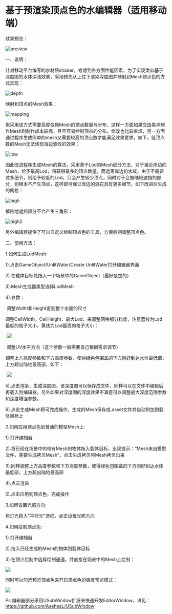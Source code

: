 # 基于预渲染顶点色的水编辑器（适用移动端）

效果预览：

![preview](Doc/preview.JPG)



一、说明：

针对移动平台编写的水材质shader，考虑到各方面性能因素，为了实现类似基于深度图的水体深浅效果，采用预先从上往下渲染深度图并映射到Mesh顶点色的方式实现：

![depth](Doc/depth.jpg)

映射到顶点的Mesh效果：

![mapping](Doc/mapping.JPG)

但采用该方式需要高度依赖Mesh的顶点数量与分布，这样一方面如果交由美术制作Mesh则制作成本较高，且不容易控制顶点的分布，修改也比较麻烦，另一方面通过程序生成简单的mesh又需要较高的顶点数才能满足效果要求，如下，低顶点数的Mesh无法体现海边波纹的效果：

![low](Doc/lowpol.JPG)

因此改进程序生成Mesh的算法，采用基于Lod的Mesh细分方法，对于接近岸边的Mesh，给予最高Lod，将获得最多的顶点数量，而远离岸边的水域，由于不需要过多细节，则给予较低的Lod，只会产生较少顶点，同时对于会被陆地遮挡的部分，则根本不产生顶点，这样即可保证岸边的浪花具有更多细节，如下改进后生成的网格：

![high](Doc/highpol.JPG)

被陆地遮挡部分不会产生三角形：

![high2](Doc/high2.JPG)



另外编辑器提供了可以自定义绘制顶点色的工具，方便后期调整顶点色。



二、使用方法：

1.如何生成LodMesh:

1).点击GameObject/UnlitWater/Create UnlitWater打开编辑器界面

2).在载体目标处拖入一个场景中的GameObject（最好是空的）

3).Mesh生成器类型选择LodMesh

4).参数：

​	调整Width和Height直到整个水面的尺寸

​	调整CellWidth，CellHeight，最大Lod，来调整网格细分粒度，注意蓝线为Lod最低的格子大小，黄线为Lod最高的格子大小：

​	![](Doc/teach1.JPG)

​	调整UV水平方向（这个参数一般需要自己根据需求调节）

​	调整上方高度参数和下方高度参数，使得绿色包围盒的下方刚好到达水体最低部，上方超出陆地最高部，如下：

​	![](Doc/teach2.JPG)

5).点击渲染，生成深度图，该深度图可以保存成文件，同样可以在文件中编辑后再载入到编辑器。另外如果对深度图的深度效果不满意可以调整最大深度范围参数和深度增强参数。

6).点击生成Mesh即可完成操作，生成的Mesh保存成.asset文件并自动附加到载体目标上



2.如何应用顶点色到普通的模型Mesh上:

1).打开编辑器

2).将已经在场景中的带有Mesh的物体拖入载体目标，出现提示：“Mesh来自模型文件，需要生成拷贝Mesh”，点击生成拷贝将Mesh拷贝出来

3).同样调整上方高度参数和下方高度参数，使得绿色包围盒的下方刚好到达水体最低部，上方超出陆地最高部

4).点击渲染

5).点击应用到顶点色，完成操作



3.如何设置光照方向:

将灯光拖入"平行光"选框，点击设置光照方向



4.如何绘制顶点色:

1).打开编辑器

2).拖入已经生成的Mesh的物体到载体目标

3).在顶点绘制中选择绘制通道，并直接在场景中的Mesh上绘制：

![](Doc/draw.gif)

同时可以勾选预览顶点色来开启顶点色的强度预览模式：

![](Doc/draw2.gif)



Ps.编辑器部分采用USubWindow扩展来快速开发EditorWindow，详见：https://github.com/AsehesL/USubWindow

